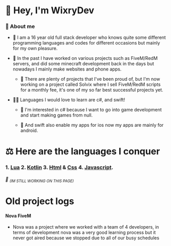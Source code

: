 # 👋 Hey, I'm WixryDev

### 🚀 About me
- 👦 I am a 16 year old full stack developer who knows quite some different programming languages ​​and codes for different occasions but mainly for my own pleasure.

- 📜 In the past I have worked on various projects such as FiveM/RedM servers, and did some minecraft development back in the days but nowadays I mainly make websites and phone apps.

  - 🥇 There are plenty of projects that I've been proud of, but I'm now working on a project called Solvix where I sell FiveM/RedM scripts for a monthly fee, it's one of my so far best successful projects yet.

- 👨‍🎓 Languages I would love to learn are c#, and swift!

  - 🧠 I'm interested in c# because I want to go into game development and start making games from null.

  - 👥 And swift also enable my apps for ios now my apps are mainly for android.

# ⚖️ Here are the languages I conquer

### 1. [Lua](https://www.lua.org/) 2. [Kotlin](https://kotlinlang.org/) 3. [Html](https://www.w3schools.com/howto/howto_make_a_website.asp) & [Css]() 4. [Javascript](https://www.javascript.com/).

###### 👷 <sub>(IM STILL WORKING ON THIS PAGE)</sub>

# Old project logs

#### Nova FiveM
  - Nova was a project where we worked with a team of 4 developers, in terms of development nova was a very good learning process but it never got aired because we stopped due to all of our busy schedules
